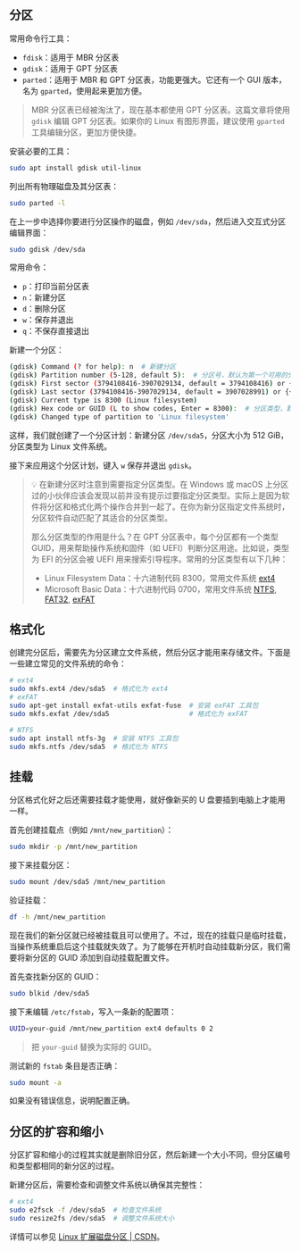 ## 分区

常用命令行工具：

- `fdisk`：适用于 MBR 分区表
- `gdisk`：适用于 GPT 分区表
- `parted`：适用于 MBR 和 GPT 分区表，功能更强大。它还有一个 GUI 版本，名为 `gparted`，使用起来更加方便。

> MBR 分区表已经被淘汰了，现在基本都使用 GPT 分区表。这篇文章将使用 `gdisk` 编辑 GPT 分区表。如果你的 Linux 有图形界面，建议使用 `gparted` 工具编辑分区，更加方便快捷。

安装必要的工具：

```sh
sudo apt install gdisk util-linux
```

列出所有物理磁盘及其分区表：

```sh
sudo parted -l
```

在上一步中选择你要进行分区操作的磁盘，例如 `/dev/sda`，然后进入交互式分区编辑界面：

```sh
sudo gdisk /dev/sda
```

常用命令：

- `p`：打印当前分区表
- `n`：新建分区
- `d`：删除分区
- `w`：保存并退出
- `q`：不保存直接退出

新建一个分区：

```sh
(gdisk) Command (? for help): n  # 新建分区
(gdisk) Partition number (5-128, default 5):  # 分区号，默认为第一个可用的分区号
(gdisk) First sector (3794108416-3907029134, default = 3794108416) or {+-}size{KMGTP}:  # 起始扇区，默认为磁盘空闲空间的起始位置
(gdisk) Last sector (3794108416-3907029134, default = 3907028991) or {+-}size{KMGTP}: +512G  # 结束扇区，指定为起始扇区的后 512 GiB 处
(gdisk) Current type is 8300 (Linux filesystem)
(gdisk) Hex code or GUID (L to show codes, Enter = 8300):  # 分区类型，默认为 Linux 文件系统类型
(gdisk) Changed type of partition to 'Linux filesystem'
```

这样，我们就创建了一个分区计划：新建分区 `/dev/sda5`，分区大小为 512 GiB，分区类型为 Linux 文件系统。

接下来应用这个分区计划，键入 `w` 保存并退出 `gdisk`。

> 💡 在新建分区时注意到需要指定分区类型。在 Windows 或 macOS 上分区过的小伙伴应该会发现以前并没有提示过要指定分区类型。实际上是因为软件将分区和格式化两个操作合并到一起了。在你为新分区指定文件系统时，分区软件自动匹配了其适合的分区类型。
>
> 那么分区类型的作用是什么？在 GPT 分区表中，每个分区都有一个类型 GUID，用来帮助操作系统和固件（如 UEFI）判断分区用途。比如说，类型为 EFI 的分区会被 UEFI 用来搜索引导程序。常用的分区类型有以下几种：
>
> - Linux Filesystem Data：十六进制代码 8300，常用文件系统 [ext4](https://zh.wikipedia.org/zh-cn/Ext4)
> - Microsoft Basic Data：十六进制代码 0700，常用文件系统 [NTFS](https://zh.wikipedia.org/zh-cn/NTFS), [FAT32](https://zh.wikipedia.org/wiki/%E6%AA%94%E6%A1%88%E9%85%8D%E7%BD%AE%E8%A1%A8), [exFAT](https://zh.wikipedia.org/zh-cn/ExFAT)

## 格式化

创建完分区后，需要先为分区建立文件系统，然后分区才能用来存储文件。下面是一些建立常见的文件系统的命令：

```sh
# ext4
sudo mkfs.ext4 /dev/sda5  # 格式化为 ext4
# exFAT
sudo apt-get install exfat-utils exfat-fuse  # 安装 exFAT 工具包
sudo mkfs.exfat /dev/sda5                    # 格式化为 exFAT

# NTFS
sudo apt install ntfs-3g  # 安装 NTFS 工具包
sudo mkfs.ntfs /dev/sda5  # 格式化为 NTFS
```

## 挂载

分区格式化好之后还需要挂载才能使用，就好像新买的 U 盘要插到电脑上才能用一样。

首先创建挂载点（例如 `/mnt/new_partition`）：

```sh
sudo mkdir -p /mnt/new_partition
```

接下来挂载分区：

```sh
sudo mount /dev/sda5 /mnt/new_partition
```

验证挂载：

```sh
df -h /mnt/new_partition
```

现在我们的新分区就已经被挂载且可以使用了。不过，现在的挂载只是临时挂载，当操作系统重启后这个挂载就失效了。为了能够在开机时自动挂载新分区，我们需要将新分区的 GUID 添加到自动挂载配置文件。

首先查找新分区的 GUID：

```sh
sudo blkid /dev/sda5
```

接下耒编辑 `/etc/fstab`，写入一条新的配置项：

```sh
UUID=your-guid /mnt/new_partition ext4 defaults 0 2
```

> 把 `your-guid` 替换为实际的 GUID。

测试新的 `fstab` 条目是否正确：

```sh
sudo mount -a
```

如果没有错误信息，说明配置正确。

## 分区的扩容和缩小

分区扩容和缩小的过程其实就是删除旧分区，然后新建一个大小不同，但分区编号和类型都相同的新分区的过程。

新建分区后，需要检查和调整文件系统以确保其完整性：

```sh
# ext4
sudo e2fsck -f /dev/sda5  # 检查文件系统
sudo resize2fs /dev/sda5  # 调整文件系统大小
```

详情可以参见 [Linux 扩展磁盘分区 | CSDN](https://www.cnblogs.com/Undefined443/p/18120277)。